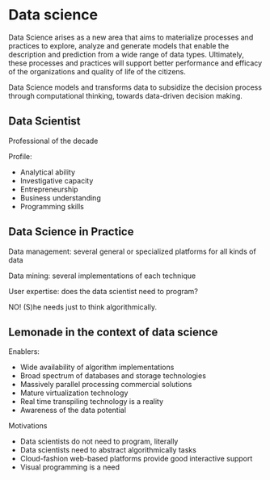 # Data science

Data Science arises as a new area that aims to materialize processes and practices to explore, analyze and generate models that enable the description and prediction from a wide range of data types. Ultimately, these processes and practices will support better performance and efficacy of the organizations and quality of life of the citizens.

Data Science models and transforms data to subsidize the decision process through computational thinking, towards data-driven decision making.

## Data Scientist

Professional of the decade

Profile:

* Analytical ability
* Investigative capacity
* Entrepreneurship
* Business understanding
* Programming skills


## Data Science in Practice

Data management: several general or specialized platforms for all kinds of data

Data mining: several implementations of each technique

User expertise: does the data scientist need to program?

NO! (S)he needs just to think algorithmically.

## Lemonade in the context of data science

Enablers:

* Wide availability of algorithm implementations
* Broad spectrum of databases and storage technologies
* Massively parallel processing commercial solutions
* Mature virtualization technology
* Real time transpiling technology is a reality
* Awareness of the data potential

Motivations

* Data scientists do not need to program, literally
* Data scientists need to abstract algorithmically tasks
* Cloud-fashion web-based platforms provide good interactive support
* Visual programming is a need